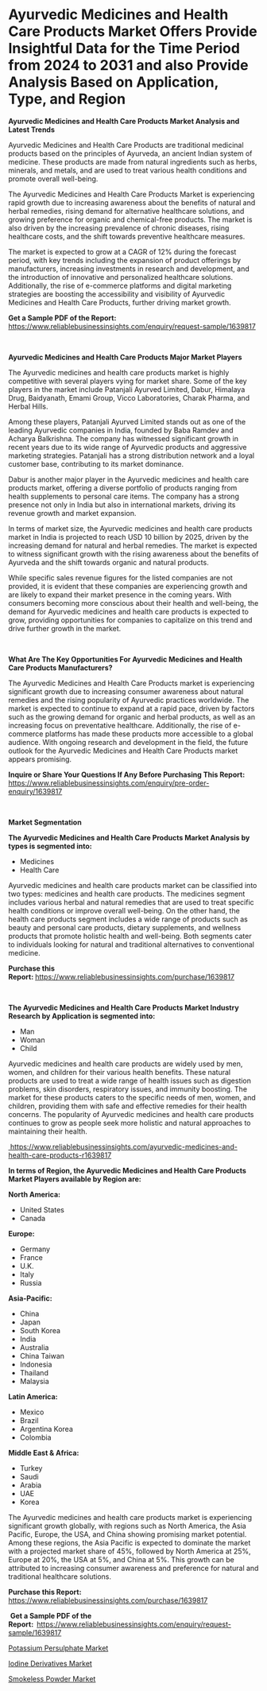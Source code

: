 <p><h1>Ayurvedic Medicines and Health Care Products Market Offers Provide Insightful Data for the Time Period from 2024 to 2031 and also Provide Analysis Based on Application, Type, and Region</h1></p><p><strong>Ayurvedic Medicines and Health Care Products Market Analysis and Latest Trends</strong></p>
<p><p>Ayurvedic Medicines and Health Care Products are traditional medicinal products based on the principles of Ayurveda, an ancient Indian system of medicine. These products are made from natural ingredients such as herbs, minerals, and metals, and are used to treat various health conditions and promote overall well-being.</p><p>The Ayurvedic Medicines and Health Care Products Market is experiencing rapid growth due to increasing awareness about the benefits of natural and herbal remedies, rising demand for alternative healthcare solutions, and growing preference for organic and chemical-free products. The market is also driven by the increasing prevalence of chronic diseases, rising healthcare costs, and the shift towards preventive healthcare measures.</p><p>The market is expected to grow at a CAGR of 12% during the forecast period, with key trends including the expansion of product offerings by manufacturers, increasing investments in research and development, and the introduction of innovative and personalized healthcare solutions. Additionally, the rise of e-commerce platforms and digital marketing strategies are boosting the accessibility and visibility of Ayurvedic Medicines and Health Care Products, further driving market growth.</p></p>
<p><strong>Get a Sample PDF of the Report:&nbsp;</strong> <a href="https://www.reliablebusinessinsights.com/enquiry/request-sample/1639817">https://www.reliablebusinessinsights.com/enquiry/request-sample/1639817</a></p>
<p>&nbsp;</p>
<p><strong>Ayurvedic Medicines and Health Care Products Major Market Players</strong></p>
<p><p>The Ayurvedic medicines and health care products market is highly competitive with several players vying for market share. Some of the key players in the market include Patanjali Ayurved Limited, Dabur, Himalaya Drug, Baidyanath, Emami Group, Vicco Laboratories, Charak Pharma, and Herbal Hills.</p><p>Among these players, Patanjali Ayurved Limited stands out as one of the leading Ayurvedic companies in India, founded by Baba Ramdev and Acharya Balkrishna. The company has witnessed significant growth in recent years due to its wide range of Ayurvedic products and aggressive marketing strategies. Patanjali has a strong distribution network and a loyal customer base, contributing to its market dominance.</p><p>Dabur is another major player in the Ayurvedic medicines and health care products market, offering a diverse portfolio of products ranging from health supplements to personal care items. The company has a strong presence not only in India but also in international markets, driving its revenue growth and market expansion.</p><p>In terms of market size, the Ayurvedic medicines and health care products market in India is projected to reach USD 10 billion by 2025, driven by the increasing demand for natural and herbal remedies. The market is expected to witness significant growth with the rising awareness about the benefits of Ayurveda and the shift towards organic and natural products.</p><p>While specific sales revenue figures for the listed companies are not provided, it is evident that these companies are experiencing growth and are likely to expand their market presence in the coming years. With consumers becoming more conscious about their health and well-being, the demand for Ayurvedic medicines and health care products is expected to grow, providing opportunities for companies to capitalize on this trend and drive further growth in the market.</p></p>
<p>&nbsp;</p>
<p><strong>What Are The Key Opportunities For Ayurvedic Medicines and Health Care Products Manufacturers?</strong></p>
<p><p>The Ayurvedic Medicines and Health Care Products market is experiencing significant growth due to increasing consumer awareness about natural remedies and the rising popularity of Ayurvedic practices worldwide. The market is expected to continue to expand at a rapid pace, driven by factors such as the growing demand for organic and herbal products, as well as an increasing focus on preventative healthcare. Additionally, the rise of e-commerce platforms has made these products more accessible to a global audience. With ongoing research and development in the field, the future outlook for the Ayurvedic Medicines and Health Care Products market appears promising.</p></p>
<p><strong>Inquire or Share Your Questions If Any Before Purchasing This Report:</strong> <a href="https://www.reliablebusinessinsights.com/enquiry/pre-order-enquiry/1639817">https://www.reliablebusinessinsights.com/enquiry/pre-order-enquiry/1639817</a></p>
<p>&nbsp;</p>
<p><strong>Market Segmentation</strong></p>
<p><strong>The Ayurvedic Medicines and Health Care Products Market Analysis by types is segmented into:</strong></p>
<p><ul><li>Medicines</li><li>Health Care</li></ul></p>
<p><p>Ayurvedic medicines and health care products market can be classified into two types: medicines and health care products. The medicines segment includes various herbal and natural remedies that are used to treat specific health conditions or improve overall well-being. On the other hand, the health care products segment includes a wide range of products such as beauty and personal care products, dietary supplements, and wellness products that promote holistic health and well-being. Both segments cater to individuals looking for natural and traditional alternatives to conventional medicine.</p></p>
<p><strong>Purchase this Report:&nbsp;</strong><a href="https://www.reliablebusinessinsights.com/purchase/1639817">https://www.reliablebusinessinsights.com/purchase/1639817</a></p>
<p>&nbsp;</p>
<p><strong>The Ayurvedic Medicines and Health Care Products Market Industry Research by Application is segmented into:</strong></p>
<p><ul><li>Man</li><li>Woman</li><li>Child</li></ul></p>
<p><p>Ayurvedic medicines and health care products are widely used by men, women, and children for their various health benefits. These natural products are used to treat a wide range of health issues such as digestion problems, skin disorders, respiratory issues, and immunity boosting. The market for these products caters to the specific needs of men, women, and children, providing them with safe and effective remedies for their health concerns. The popularity of Ayurvedic medicines and health care products continues to grow as people seek more holistic and natural approaches to maintaining their health.</p></p>
<p><a href="https://www.reliablebusinessinsights.com/ayurvedic-medicines-and-health-care-products-r1639817">&nbsp;https://www.reliablebusinessinsights.com/ayurvedic-medicines-and-health-care-products-r1639817</a></p>
<p><strong>In terms of Region, the Ayurvedic Medicines and Health Care Products Market Players available by Region are:</strong></p>
<p>
    <p> <strong> North America: </strong>
        <ul>
            <li>United States</li>
            <li>Canada</li>
        </ul>
        </p> 
    <p> <strong> Europe: </strong>
        <ul>
            <li>Germany</li>
            <li>France</li>
            <li>U.K.</li>
            <li>Italy</li>
            <li>Russia</li>
        </ul>
        </p> 
    <p> <strong> Asia-Pacific: </strong>
        <ul>
            <li>China</li>
            <li>Japan</li>
            <li>South Korea</li>
            <li>India</li>
            <li>Australia</li>
            <li>China Taiwan</li>
            <li>Indonesia</li>
            <li>Thailand</li>
            <li>Malaysia</li>
        </ul>
        </p> 
    <p> <strong> Latin America: </strong>
        <ul>
            <li>Mexico</li>
            <li>Brazil</li>
            <li>Argentina Korea</li>
            <li>Colombia</li>
        </ul>
        </p> 
    <p> <strong> Middle East & Africa: </strong>
        <ul>
            <li>Turkey</li>
            <li>Saudi</li>
            <li>Arabia</li>
            <li>UAE</li>
            <li>Korea</li>
        </ul>
    </p>
    </p>
<p><p>The Ayurvedic medicines and health care products market is experiencing significant growth globally, with regions such as North America, the Asia Pacific, Europe, the USA, and China showing promising market potential. Among these regions, the Asia Pacific is expected to dominate the market with a projected market share of 45%, followed by North America at 25%, Europe at 20%, the USA at 5%, and China at 5%. This growth can be attributed to increasing consumer awareness and preference for natural and traditional healthcare solutions.</p></p>
<p><strong>Purchase this Report: </strong><a href="https://www.reliablebusinessinsights.com/purchase/1639817">https://www.reliablebusinessinsights.com/purchase/1639817</a></p>
<p>&nbsp;<strong>Get a Sample PDF of the Report:&nbsp;&nbsp;</strong><a href="https://www.reliablebusinessinsights.com/enquiry/request-sample/1639817">https://www.reliablebusinessinsights.com/enquiry/request-sample/1639817</a></p>
<p><strong></strong></p>
<p><p><a href="https://github.com/brendafegmorris532/Market-Research-Report-List-1/blob/main/potassium-persulphate-market.md">Potassium Persulphate Market</a></p><p><a href="https://github.com/zcbxbnir25/Market-Research-Report-List-1/blob/main/iodine-derivatives-market.md">Iodine Derivatives Market</a></p><p><a href="https://github.com/zkngisync/Market-Research-Report-List-1/blob/main/smokeless-powder-market.md">Smokeless Powder Market</a></p></p>
